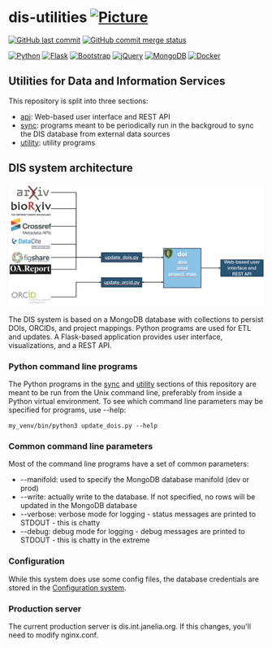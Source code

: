 # dis-utilities [![Picture](https://raw.github.com/janelia-flyem/janelia-flyem.github.com/master/images/HHMI_Janelia_Color_Alternate_180x40.png)](http://www.janelia.org)

[![GitHub last commit](https://img.shields.io/github/last-commit/JaneliaSciComp/dis-utilities.svg)](https://github.com/JaneliaSciComp/dis-utilities)
[![GitHub commit merge status](https://img.shields.io/github/commit-status/badges/shields/master/5d4ab86b1b5ddfb3c4a70a70bd19932c52603b8c.svg)](https://github.com/JaneliaSciComp/dis-utilities)

[![Python](https://img.shields.io/badge/Python-FFD43B?style=for-the-badge&logo=python&logoColor=blue)](https://www.python.org/)
[![Flask](https://img.shields.io/badge/Flask-000000?style=for-the-badge&logo=flask&logoColor=white)](https://flask.palletsprojects.com/)
[![Bootstrap](https://img.shields.io/badge/Bootstrap-563D7C?style=for-the-badge&logo=bootstrap&logoColor=white)](https://getbootstrap.com/)
[![jQuery](https://img.shields.io/badge/jQuery-0769AD?style=for-the-badge&logo=jquery&logoColor=white)](https://jquery.com/)
[![MongoDB](https://img.shields.io/badge/MongoDB-4EA94B?style=for-the-badge&logo=mongodb&logoColor=white)](https://www.mongodb.com/)
[![Docker](https://img.shields.io/badge/Docker-2CA5E0?style=for-the-badge&logo=docker&logoColor=white)](https://www.docker.com/)

## Utilities for Data and Information Services

This repository is split into three sections:

- [api](api/README.md): Web-based user interface and REST API
- [sync](sync/README.md): programs meant to be periodically run in the backgroud to sync the DIS database from external data sources
- [utility](utility/README.md): utility programs

## DIS system architecture
![DIS system architecture](DIS_architecture.png?raw=true "DIS system architecture")

The DIS system is based on a MongoDB database with collections to persist DOIs, ORCIDs, and project mappings. Python programs are used for ETL and updates. A Flask-based application provides user interface, visualizations, and a REST API.

### Python command line programs
The Python programs in the [sync](sync/README.md) and [utility](utility/README.md) sections of this repository are meant to be run from the Unix command line, preferably from inside a Python virtual environment. To see which command line parameters may be specified for programs, use --help:

    my_venv/bin/python3 update_dois.py --help

### Common command line parameters
Most of the command line programs have a set of common parameters:

- --manifold: used to specify the MongoDB database manifold (dev or prod)
- --write: actually write to the database. If not specified, no rows will be updated in the MongoDB database
- --verbose: verbose mode for logging - status messages are printed to STDOUT - this is chatty
- --debug: debug mode for logging - debug messages are printed to STDOUT - this is chatty in the extreme

### Configuration
While this system does use some config files, the database credentials are stored in the <a href="https://github.com/JaneliaSciComp/configurator" target="_blank">Configuration system</a>.

### Production server
The current production server is dis.int.janelia.org. If this changes, you'll need to modify nginx.conf.

